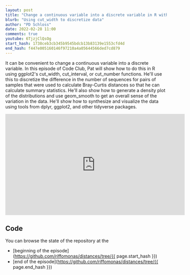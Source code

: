 ```yaml
---
layout: post
title: "Change a continuous variable into a discrete variable in R with ggplot2's cut functions (CC191)"
blurb: "Using cut_width to discretize data"
author: "PD Schloss"
date: 2022-02-28 11:00
comments: true
youtube: 6TjzjClQsOg
start_hash: 1738ceb3cb345b9545bdcb13b83139e1553cfd4d
end_hash: f447e005160146f97210a4a05644566ded7cd879
---
```


It can be convenient to change a continuous variable into a discrete variable. In this episode of Code Club, Pat will show how to do this in R using ggplot2's cut_width, cut_interval, or cut_number functions. He'll use this to discretize the difference in the number of sequences for pairs of samples that were used to calculate Bray-Curtis distances so that he can calculate summary statistics. He'll also show how to generate a density plot of the distributions and use geom_smooth to get an overall sense of the variation in the data. He'll show how to synthesize and visualize the data using tools from dplyr, ggplot2, and other tidyverse packages.


<iframe style="margin: 0 auto;display:block;" width="560" height="315" src="https://www.youtube.com/embed/{{ page.youtube }}" frameborder="0" allow="accelerometer; autoplay; encrypted-media; gyroscope; picture-in-picture" allowfullscreen></iframe>


## Code

You can browse the state of the repository at the
* [beginning of the episode](https://github.com/riffomonas/distances/tree/{{ page.start_hash }})
* [end of the episode](https://github.com/riffomonas/distances/tree/{{ page.end_hash }})
